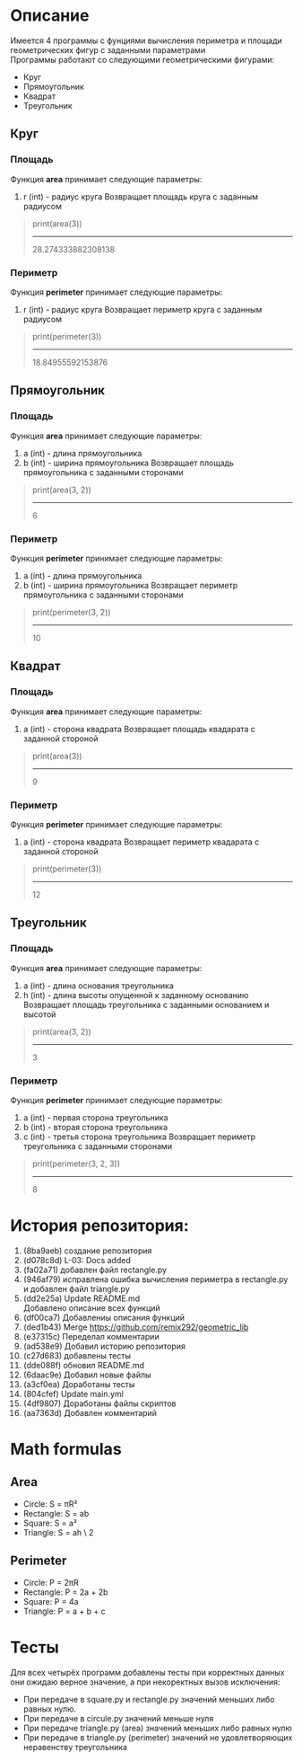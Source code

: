 # Описание
Имеется 4 программы с фунциями вычисления периметра и площади геометрических фигур с заданными параметрами   
Программы работают со следующими геометрическими фигурами:  
* Круг
* Прямоугольник
* Квадрат
* Треугольник

## Круг
### Площадь
Функция **area** принимает следующие параметры:  
1. r (int) - радиус круга
Возвращает площадь круга с заданным радиусом
> print(area(3))
> ___
> 28.274333882308138

### Периметр
Функция **perimeter** принимает следующие параметры:  
1. r (int) - радиус круга
Возвращает периметр круга с заданным радиусом
> print(perimeter(3))
> ___
> 18.84955592153876

## Прямоугольник
### Площадь
Функция **area** принимает следующие параметры:  
1. a (int) - длина прямоугольника
2. b (int) - ширина прямоугольника
Возвращает площадь прямоугольника с заданными сторонами
> print(area(3, 2))
> ___
> 6

### Периметр
Функция **perimeter** принимает следующие параметры:  
1. a (int) - длина прямоугольника
2. b (int) - ширина прямоугольника
Возвращает периметр прямоугольника с заданными сторонами
> print(perimeter(3, 2))
> ___
> 10

## Квадрат
### Площадь
Функция **area** принимает следующие параметры:  
1. a (int) - сторона квадрата
Возвращает площадь квадарата с заданной стороной
> print(area(3))
> ___
> 9

### Периметр
Функция **perimeter** принимает следующие параметры:  
1. a (int) - сторона квадрата
Возвращает периметр квадарата с заданной стороной
> print(perimeter(3))
> ___
> 12

## Треугольник
### Площадь
Функция **area** принимает следующие параметры:  
1. a (int) - длина основания треугольника
2. h (int) - длина высоты опущенной к заданному основанию
Возвращает площадь треугольника с заданными основанием и высотой
> print(area(3, 2))
> ___
> 3

### Периметр
Функция **perimeter** принимает следующие параметры:  
1. a (int) - первая сторона треугольника
2. b (int) - вторая сторона треугольника
3. c (int) - третья сторона треугольника
Возвращает периметр треугольника с заданными сторонами
> print(perimeter(3, 2, 3))
> ___
> 8

# История репозитория:
1. (8ba9aeb) создание репозитория
2. (d078c8d) L-03: Docs added
3. (fa02a71) добавлен файл rectangle.py
4. (946af79) исправлена ошибка вычисления периметра в rectangle.py и добавлен файл triangle.py
5. (dd2e25a) Update README.md  
             Добавлено описание всех функций
6. (df00ca7) Добавлениы описания функций
7. (ded1b43) Merge https://github.com/remix292/geometric_lib
8. (e37315c) Переделал комментарии
9. (ad538e9) Добавил историю репозитория
10. (c27d683) добавлены тесты
11. (dde088f) обновил README.md
12. (6daac9e) Добавил новые файлы
13. (a3cf0ea) Доработаны тесты
14. (804cfef) Update main.yml
15. (4df9807) Доработаны файлы скриптов
16. (aa7363d) Добавлен комментарий

# Math formulas
## Area
- Circle: S = πR²
- Rectangle: S = ab
- Square: S = a²
- Triangle: S = ah \ 2

## Perimeter
- Circle: P = 2πR
- Rectangle: P = 2a + 2b
- Square: P = 4a
- Triangle: P = a + b + c

# Тесты
Для всех четырёх программ добавлены тесты при корректных данных они ожидаю верное значение, а при некоректных вызов исключения:
- При передаче в square.py и rectangle.py значений меньших либо равных нулю.
- При передаче в circule.py значений меньше нуля
- При передаче triangle.py (area) значений меньших либо равных нулю
- При передаче в triangle.py (perimeter) значений не удовлетворяющих неравенству треугольника

